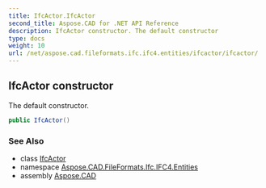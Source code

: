 ```yaml
---
title: IfcActor.IfcActor
second_title: Aspose.CAD for .NET API Reference
description: IfcActor constructor. The default constructor
type: docs
weight: 10
url: /net/aspose.cad.fileformats.ifc.ifc4.entities/ifcactor/ifcactor/
---
```

## IfcActor constructor

The default constructor.

```csharp
public IfcActor()
```

### See Also

* class [IfcActor](../)
* namespace [Aspose.CAD.FileFormats.Ifc.IFC4.Entities](../../ifcactor/)
* assembly [Aspose.CAD](../../../)


